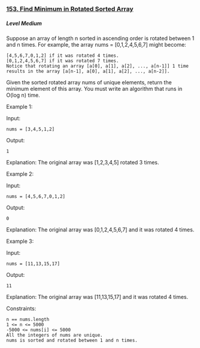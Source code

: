 ### [153. Find Minimum in Rotated Sorted Array](https://leetcode.com/problems/find-minimum-in-rotated-sorted-array/)

##### Level Medium

Suppose an array of length n sorted in ascending order is rotated between 1 and n times. For example, the array nums = [0,1,2,4,5,6,7] might become:

```JS
[4,5,6,7,0,1,2] if it was rotated 4 times.
[0,1,2,4,5,6,7] if it was rotated 7 times.
Notice that rotating an array [a[0], a[1], a[2], ..., a[n-1]] 1 time results in the array [a[n-1], a[0], a[1], a[2], ..., a[n-2]].
```

Given the sorted rotated array nums of unique elements, return the minimum element of this array.
You must write an algorithm that runs in O(log n) time.

 

Example 1:

Input: 
```JS
nums = [3,4,5,1,2]
```

Output: 
```JS
1
```

Explanation: 
The original array was [1,2,3,4,5] rotated 3 times.


Example 2:

Input: 
```JS
nums = [4,5,6,7,0,1,2]
```

Output: 
```JS
0
```

Explanation: 
The original array was [0,1,2,4,5,6,7] and it was rotated 4 times.


Example 3:

Input: 
```JS
nums = [11,13,15,17]
```

Output: 
```JS
11
```

Explanation: 
The original array was [11,13,15,17] and it was rotated 4 times. 

 

Constraints:
```JS
n == nums.length
1 <= n <= 5000
-5000 <= nums[i] <= 5000
All the integers of nums are unique.
nums is sorted and rotated between 1 and n times.
```
